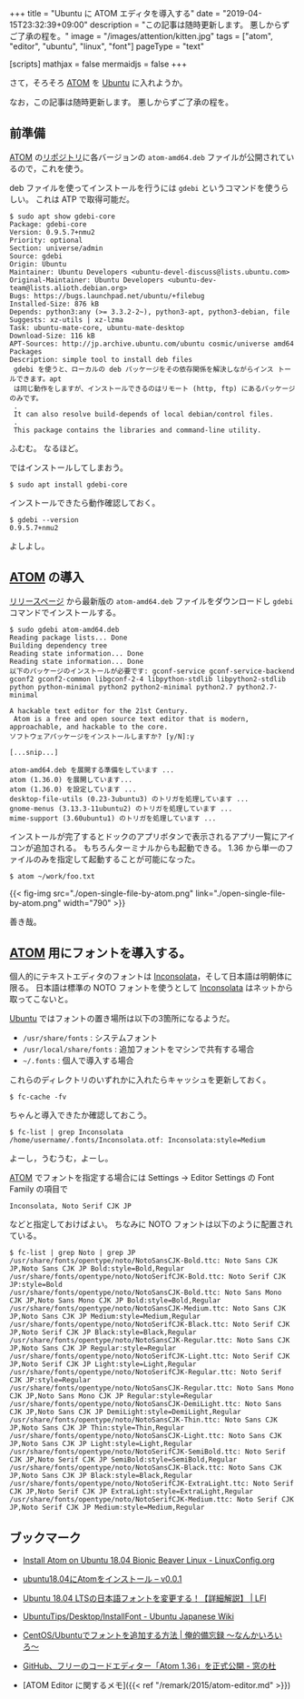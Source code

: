 +++
title = "Ubuntu に ATOM エディタを導入する"
date = "2019-04-15T23:32:39+09:00"
description = "この記事は随時更新します。 悪しからずご了承の程を。"
image = "/images/attention/kitten.jpg"
tags = ["atom", "editor", "ubuntu", "linux", "font"]
pageType = "text"

[scripts]
  mathjax = false
  mermaidjs = false
+++

さて，そろそろ [ATOM] を [Ubuntu] に入れようか。

なお，この記事は随時更新します。
悪しからずご了承の程を。

## 前準備

[ATOM] の[リポジトリ](https://github.com/atom/atom/ "atom/atom: The hackable text editor")に各バージョンの `atom-amd64.deb` ファイルが公開されているので，これを使う。

deb ファイルを使ってインストールを行うには `gdebi` というコマンドを使うらしい。
これは ATP で取得可能だ。

```text
$ sudo apt show gdebi-core
Package: gdebi-core
Version: 0.9.5.7+nmu2
Priority: optional
Section: universe/admin
Source: gdebi
Origin: Ubuntu
Maintainer: Ubuntu Developers <ubuntu-devel-discuss@lists.ubuntu.com>
Original-Maintainer: Ubuntu Developers <ubuntu-dev-team@lists.alioth.debian.org>
Bugs: https://bugs.launchpad.net/ubuntu/+filebug
Installed-Size: 876 kB
Depends: python3:any (>= 3.3.2-2~), python3-apt, python3-debian, file
Suggests: xz-utils | xz-lzma
Task: ubuntu-mate-core, ubuntu-mate-desktop
Download-Size: 116 kB
APT-Sources: http://jp.archive.ubuntu.com/ubuntu cosmic/universe amd64 Packages
Description: simple tool to install deb files
 gdebi を使うと、ローカルの deb パッケージをその依存関係を解決しながらインス トールできます。apt
 は同じ動作をしますが、インストールできるのはリモート (http, ftp) にあるパッケージのみです。
 .
 It can also resolve build-depends of local debian/control files.
 .
 This package contains the libraries and command-line utility.
```

ふむむ。
なるほど。

ではインストールしてしまおう。

```text
$ sudo apt install gdebi-core
```

インストールできたら動作確認しておく。

```text
$ gdebi --version
0.9.5.7+nmu2
```

よしよし。

## [ATOM] の導入

[リリースページ](https://github.com/atom/atom/releases "Releases · atom/atom") から最新版の `atom-amd64.deb` ファイルをダウンロードし `gdebi` コマンドでインストールする。

```text
$ sudo gdebi atom-amd64.deb
Reading package lists... Done
Building dependency tree        
Reading state information... Done
Reading state information... Done
以下のパッケージのインストールが必要です: gconf-service gconf-service-backend gconf2 gconf2-common libgconf-2-4 libpython-stdlib libpython2-stdlib python python-minimal python2 python2-minimal python2.7 python2.7-minimal 

A hackable text editor for the 21st Century.
 Atom is a free and open source text editor that is modern, approachable, and hackable to the core.
ソフトウェアパッケージをインストールしますか? [y/N]:y

[...snip...]

atom-amd64.deb を展開する準備をしています ...
atom (1.36.0) を展開しています...
atom (1.36.0) を設定しています ...
desktop-file-utils (0.23-3ubuntu3) のトリガを処理しています ...
gnome-menus (3.13.3-11ubuntu2) のトリガを処理しています ...
mime-support (3.60ubuntu1) のトリガを処理しています ...
```

インストールが完了するとドックのアプリボタンで表示されるアプリ一覧にアイコンが追加される。
もちろんターミナルからも起動できる。
1.36 から単一のファイルのみを指定して起動することが可能になった。

```text
$ atom ~/work/foo.txt 
```

{{< fig-img src="./open-single-file-by-atom.png" link="./open-single-file-by-atom.png" width="790" >}}

善き哉。

## [ATOM] 用にフォントを導入する。

個人的にテキストエディタのフォントは [Inconsolata]，そして日本語は明朝体に限る。
日本語は標準の NOTO フォントを使うとして [Inconsolata] はネットから取ってこないと。

[Ubuntu] ではフォントの置き場所は以下の3箇所になるようだ。

- `/usr/share/fonts` : システムフォント
- `/usr/local/share/fonts` : 追加フォントをマシンで共有する場合
- `~/.fonts` : 個人で導入する場合

これらのディレクトリのいずれかに入れたらキャッシュを更新しておく。

```text
$ fc-cache -fv
```

ちゃんと導入できたか確認しておこう。

```text
$ fc-list | grep Inconsolata
/home/username/.fonts/Inconsolata.otf: Inconsolata:style=Medium
```

よーし，うむうむ，よーし。

[ATOM] でフォントを指定する場合には Settings → Editor Settings の Font Family の項目で

```
Inconsolata, Noto Serif CJK JP
```

などと指定しておけばよい。
ちなみに NOTO フォントは以下のように配置されている。

```text
$ fc-list | grep Noto | grep JP
/usr/share/fonts/opentype/noto/NotoSansCJK-Bold.ttc: Noto Sans CJK JP,Noto Sans CJK JP Bold:style=Bold,Regular
/usr/share/fonts/opentype/noto/NotoSerifCJK-Bold.ttc: Noto Serif CJK JP:style=Bold
/usr/share/fonts/opentype/noto/NotoSansCJK-Bold.ttc: Noto Sans Mono CJK JP,Noto Sans Mono CJK JP Bold:style=Bold,Regular
/usr/share/fonts/opentype/noto/NotoSansCJK-Medium.ttc: Noto Sans CJK JP,Noto Sans CJK JP Medium:style=Medium,Regular
/usr/share/fonts/opentype/noto/NotoSerifCJK-Black.ttc: Noto Serif CJK JP,Noto Serif CJK JP Black:style=Black,Regular
/usr/share/fonts/opentype/noto/NotoSansCJK-Regular.ttc: Noto Sans CJK JP,Noto Sans CJK JP Regular:style=Regular
/usr/share/fonts/opentype/noto/NotoSerifCJK-Light.ttc: Noto Serif CJK JP,Noto Serif CJK JP Light:style=Light,Regular
/usr/share/fonts/opentype/noto/NotoSerifCJK-Regular.ttc: Noto Serif CJK JP:style=Regular
/usr/share/fonts/opentype/noto/NotoSansCJK-Regular.ttc: Noto Sans Mono CJK JP,Noto Sans Mono CJK JP Regular:style=Regular
/usr/share/fonts/opentype/noto/NotoSansCJK-DemiLight.ttc: Noto Sans CJK JP,Noto Sans CJK JP DemiLight:style=DemiLight,Regular
/usr/share/fonts/opentype/noto/NotoSansCJK-Thin.ttc: Noto Sans CJK JP,Noto Sans CJK JP Thin:style=Thin,Regular
/usr/share/fonts/opentype/noto/NotoSansCJK-Light.ttc: Noto Sans CJK JP,Noto Sans CJK JP Light:style=Light,Regular
/usr/share/fonts/opentype/noto/NotoSerifCJK-SemiBold.ttc: Noto Serif CJK JP,Noto Serif CJK JP SemiBold:style=SemiBold,Regular
/usr/share/fonts/opentype/noto/NotoSansCJK-Black.ttc: Noto Sans CJK JP,Noto Sans CJK JP Black:style=Black,Regular
/usr/share/fonts/opentype/noto/NotoSerifCJK-ExtraLight.ttc: Noto Serif CJK JP,Noto Serif CJK JP ExtraLight:style=ExtraLight,Regular
/usr/share/fonts/opentype/noto/NotoSerifCJK-Medium.ttc: Noto Serif CJK JP,Noto Serif CJK JP Medium:style=Medium,Regular
```

## ブックマーク

- [Install Atom on Ubuntu 18.04 Bionic Beaver Linux - LinuxConfig.org](https://linuxconfig.org/install-atom-on-ubuntu-18-04-bionic-beaver-linux)
- [ubuntu18.04にAtomをインストール – v0.0.1](https://www.leo-leo.uno/2018/08/18/392/)
- [Ubuntu 18.04 LTSの日本語フォントを変更する！【詳細解説】 | LFI](https://linuxfan.info/ubuntu-18-04-change-ja-font)
- [UbuntuTips/Desktop/InstallFont - Ubuntu Japanese Wiki](https://wiki.ubuntulinux.jp/UbuntuTips/Desktop/InstallFont)
- [CentOS/Ubuntuでフォントを追加する方法 | 俺的備忘録 〜なんかいろいろ〜](https://orebibou.com/2017/01/centosubuntu%E3%81%A7%E3%83%95%E3%82%A9%E3%83%B3%E3%83%88%E3%82%92%E8%BF%BD%E5%8A%A0%E3%81%99%E3%82%8B%E6%96%B9%E6%B3%95/)
- [GitHub、フリーのコードエディター「Atom 1.36」を正式公開 - 窓の杜](https://forest.watch.impress.co.jp/docs/news/1180090.html)

- [ATOM Editor に関するメモ]({{< ref "/remark/2015/atom-editor.md" >}})

[ATOM]: https://atom.io/
[Ubuntu]: https://www.ubuntu.com/ "The leading operating system for PCs, IoT devices, servers and the cloud | Ubuntu"
[Inconsolata]: https://www.levien.com/type/myfonts/inconsolata.html
